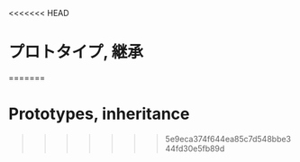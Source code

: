 <<<<<<< HEAD
# プロトタイプ, 継承
=======
# Prototypes, inheritance
>>>>>>> 5e9eca374f644ea85c7d548bbe344fd30e5fb89d
